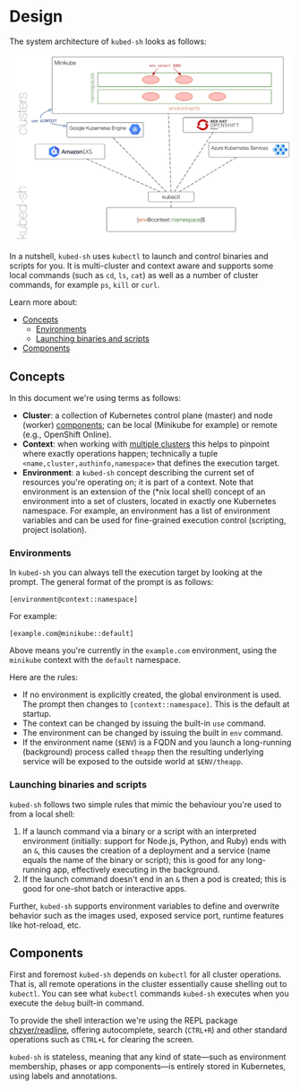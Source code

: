 # Design

The system architecture of `kubed-sh` looks as follows:

![kubed-sh system architecture](img/kubed-sh-arch.png)

In a nutshell, `kubed-sh` uses `kubectl` to launch and control binaries and scripts for you. It is multi-cluster and context aware and supports some local commands (such as `cd`, `ls`, `cat`) as well as a number of cluster commands, for example `ps`, `kill` or `curl`.

Learn more about:

- [Concepts](#concepts)
  - [Environments](#environments)
  - [Launching binaries and scripts](#launching-binaries-and-scripts)
- [Components](#components)

## Concepts

In this document we're using terms as follows:

- **Cluster**: a collection of Kubernetes control plane (master) and node (worker) [components](https://kubernetes.io/docs/concepts/overview/components/); can be local (Minikube for example) or remote (e.g., OpenShift Online).
- **Context**: when working with [multiple clusters](https://kubernetes.io/docs/tasks/access-application-cluster/configure-access-multiple-clusters/) this helps to pinpoint where exactly operations happen; technically a tuple `<name,cluster,authinfo,namespace>` that defines the execution target.
- **Environment**: a `kubed-sh` concept describing the current set of resources you're operating on; it is part of a context. Note that environment is an extension of the (*nix local shell) concept of an environment into a set of clusters, located in exactly one Kubernetes namespace. For example, an environment has a list of environment variables and can be used for fine-grained execution control (scripting, project isolation).

### Environments

In `kubed-sh` you can always tell the execution target by looking at the prompt. The general format of the prompt is as follows:

```
[environment@context::namespace]
```

For example:

```
[example.com@minikube::default]
```

Above means you're currently in the `example.com` environment, using the `minikube` context with the `default` namespace.

Here are the rules:

- If no environment is explicitly created, the global environment is used. The prompt then changes to `[context::namespace]`. This is the default at startup.
- The context can be changed by issuing the built-in `use` command.
- The environment can be changed by issuing the built in `env` command.
- If the environment name (`$ENV`) is a FQDN and you launch a long-running (background) process called `theapp` then the resulting underlying service will be exposed to the outside world at `$ENV/theapp`.

### Launching binaries and scripts

`kubed-sh` follows two simple rules that mimic the behaviour you're used to from a local shell:

1. If a launch command via a binary or a script with an interpreted environment (initially: support for Node.js, Python, and Ruby) ends with an `&`, this causes the creation of a deployment and a service (name equals the name of the binary or script); this is good for any long-running app, effectively executing in the background.
1. If the launch command doesn't end in an `&` then a pod is created; this is good for one-shot batch or interactive apps.

 Further, `kubed-sh` supports environment variables to define and overwrite behavior such as the images used, exposed service port, runtime features like hot-reload, etc.

## Components

First and foremost `kubed-sh` depends on `kubectl` for all cluster operations. That is, all remote operations in the cluster essentially cause shelling out to `kubectl`. You can see what `kubectl` commands `kubed-sh` executes when you execute the `debug` built-in command.

To provide the shell interaction we're using the REPL package [chzyer/readline](https://github.com/chzyer/readline), offering autocomplete, search (`CTRL+R`) and other standard operations such as `CTRL+L` for clearing the screen.

`kubed-sh` is stateless, meaning that any kind of state—such as environment membership, phases or app components—is entirely stored in Kubernetes, using labels and annotations.
